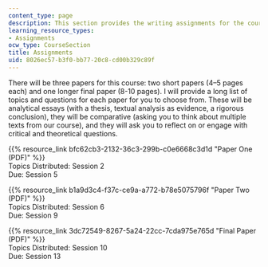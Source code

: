 ```yaml
---
content_type: page
description: This section provides the writing assignments for the course.
learning_resource_types:
- Assignments
ocw_type: CourseSection
title: Assignments
uid: 8026ec57-b3f0-bb77-20c8-cd00b329c89f
---
```


There will be three papers for this course: two short papers (4–5 pages each) and one longer final paper (8-10 pages). I will provide a long list of topics and questions for each paper for you to choose from. These will be analytical essays (with a thesis, textual analysis as evidence, a rigorous conclusion), they will be comparative (asking you to think about multiple texts from our course), and they will ask you to reflect on or engage with critical and theoretical questions.

{{% resource_link bfc62cb3-2132-36c3-299b-c0e6668c3d1d "Paper One (PDF)" %}}  
Topics Distributed: Session 2  
Due: Session 5

{{% resource_link b1a9d3c4-f37c-ce9a-a772-b78e5075796f "Paper Two (PDF)" %}}  
Topics Distributed: Session 6  
Due: Session 9

{{% resource_link 3dc72549-8267-5a24-22cc-7cda975e765d "Final Paper (PDF)" %}}  
Topics Distributed: Session 10  
Due: Session 13